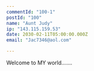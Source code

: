 ```yaml
---
commentId: "100-1"
postId: "100"
name: "Aunt Judy"
ip: "143.115.159.53"
date: 2030-02-11T05:00:00.000Z
email: "Jac7346@aol.com"

---
```

<p>Welcome to MY world.......</p>